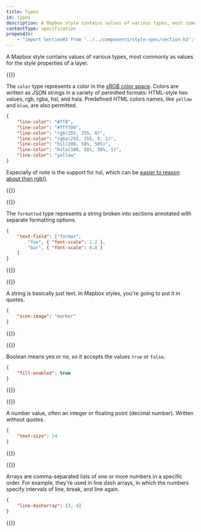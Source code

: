 ```yaml
---
title: Types
id: types
description: A Mapbox style contains values of various types, most commonly as values for the style properties of a layer.
contentType: specification
prependJs:
    - "import SectionH3 from '../../components/style-spec/section-h3';"
---
```


A Mapbox style contains values of various types, most commonly as values for the style properties of a layer.

{{<SectionH3 id="types-color" title="Color">}}

The `color` type represents a color in the [sRGB color space](https://en.wikipedia.org/wiki/SRGB). Colors are written as JSON strings in a variety of permitted formats: HTML-style hex values, rgb, rgba, hsl, and hsla. Predefined HTML colors names, like `yellow` and `blue`, are also permitted.

```json
{
    "line-color": "#ff0",
    "line-color": "#ffff00",
    "line-color": "rgb(255, 255, 0)",
    "line-color": "rgba(255, 255, 0, 1)",
    "line-color": "hsl(100, 50%, 50%)",
    "line-color": "hsla(100, 50%, 50%, 1)",
    "line-color": "yellow"
}
```

Especially of note is the support for hsl, which can be [easier to reason about than rgb()](http://mothereffinghsl.com/).

{{</SectionH3>}}

{{<SectionH3 id="types-formatted" title="Formatted">}}

The `formatted` type represents a string broken into sections annotated with separate formatting options.

```json
{
    "text-field": ["format",
        "foo", { "font-scale": 1.2 },
        "bar", { "font-scale": 0.8 }
    ]
}
```

{{</SectionH3>}}

{{<SectionH3 id="types-string" title="String">}}

A string is basically just text. In Mapbox styles, you're going to put it in quotes.

```json
{
    "icon-image": "marker"
}
```

{{</SectionH3>}}

{{<SectionH3 id="types-boolean" title="Boolean">}}

Boolean means yes or no, so it accepts the values `true` or `false`.

```json
{
    "fill-enabled": true
}
```

{{</SectionH3>}}

{{<SectionH3 id="types-number" title="Number">}}

A number value, often an integer or floating point (decimal number). Written without quotes.

```json
{
    "text-size": 24
}
```

{{</SectionH3>}}

{{<SectionH3 id="types-array" title="Array">}}

Arrays are comma-separated lists of one or more numbers in a specific order. For example, they're used in line dash arrays, in which the numbers specify intervals of line, break, and line again.

```json
{
    "line-dasharray": [2, 4]
}
```

{{</SectionH3>}}
